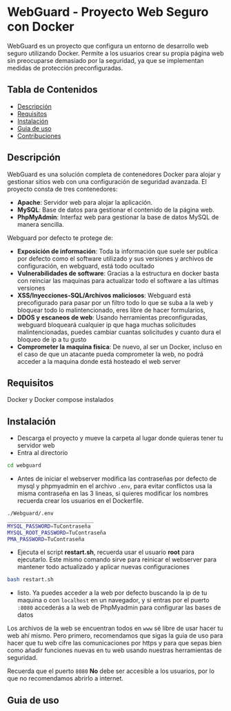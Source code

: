 # WebGuard - Proyecto Web Seguro con Docker

WebGuard es un proyecto que configura un entorno de desarrollo web seguro utilizando Docker. Permite a los usuarios crear su propia página web sin preocuparse demasiado por la seguridad, ya que se implementan medidas de protección preconfiguradas.

## Tabla de Contenidos

- [Descripción](#descripción)
- [Requisitos](#requisitos)
- [Instalación](#instalación)
- [Guia de uso](#Guia-de-uso)
- [Contribuciones](#contribuciones)


## Descripción

WebGuard es una solución completa de contenedores Docker para alojar y gestionar sitios web con una configuración de seguridad avanzada. El proyecto consta de tres contenedores:

- **Apache**: Servidor web para alojar la aplicación.
- **MySQL**: Base de datos para gestionar el contenido de la página web.
- **PhpMyAdmin**: Interfaz web para gestionar la base de datos MySQL de manera sencilla.

Webguard por defecto te protege de:

- **Exposición de información**: Toda la información que suele ser publica por defecto como el software utilizado y sus versiones y archivos de configuración, en webguard, está todo ocultado
- **Vulnerabilidades de software**: Gracias a la estructura en docker basta con reinciar las maquinas para actualizar todo el software a las ultimas versiones
- **XSS/Inyecciones-SQL/Archivos maliciosos**: Webguard está precofigurado para pasar por un filtro todo lo que se suba a la web y bloquear todo lo malintencionado, eres libre de hacer formularios, 
- **DDOS y escaneos de web**: Usando herramientas preconfiguradas, webguard bloqueará cualquier ip que haga muchas solicitudes malintencionadas, puedes cambiar cuantas solicitudes y cuanto dura el bloqueo de ip a tu gusto
- **Comprometer la maquina fisica**: De nuevo, al ser un Docker, incluso en el caso de que un atacante pueda comprometer la web, no podrá acceder a la maquina donde está hosteado el web server 
## Requisitos

Docker y Docker compose instalados

## Instalación

- Descarga el proyecto y mueve la carpeta al lugar donde quieras tener tu servidor web
- Entra al directorio
```bash
cd webguard
```
- Antes de iniciar el webserver modifica las contraseñas por defecto de mysql y phpmyadmin en el archivo ```.env```, para evitar conflictos usa la misma contraseña en las 3 lineas, si quieres modificar los nombres recuerda crear los usuarios en el Dockerfile.
```bash
./Webguard/.env
____________________________
MYSQL_PASSWORD=TuContraseña         
MYSQL_ROOT_PASSWORD=TuContraseña
PMA_PASSWORD=TuContraseña
```
- Ejecuta el script **restart.sh**, recuerda usar el usuario **root** para ejecutarlo. Este mismo comando sirve para reinicar el webserver para mantener todo actualizado y aplicar nuevas configuraciones
```bash
bash restart.sh
```
- listo. Ya puedes acceder a la web por defecto buscando la ip de tu maquina o con ```localhost``` en un navegador, y si entras por el puerto ```:8080``` accederás a la web de PhpMyadmin para configurar las bases de datos

Los archivos de la web se encuentran todos en ```www``` sé libre de usar hacer tu web ahí mismo. Pero primero, recomendamos que sigas la guia de uso para hacer que tu web cifre las comunicaciones por https y para que sepas bien como añadir funciones nuevas en tu web usando nuestras herramientas de seguridad.

Recuerda que el puerto ```8080``` **No** debe ser accesible a los usuarios, por lo que no recomendamos abrirlo a internet. 

## Guia de uso


